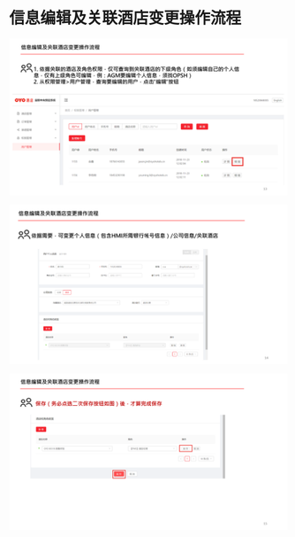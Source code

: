 # 信息编辑及关联酒店变更操作流程

![](../../../.gitbook/assets/image%20%2892%29.png)

![](../../../.gitbook/assets/image%20%2849%29.png)

![](../../../.gitbook/assets/image%20%28201%29.png)

